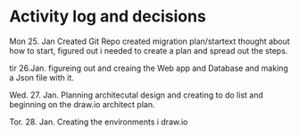 # Activity log and decisions




Mon 25. Jan
Created Git Repo
created migration plan/startext
thought about how to start, figured out i needed to create a plan and spread out the steps. 

tir 26.Jan.
figureing out and creaing the Web app and Database and making a Json file with it.

Wed. 27. Jan.
Planning architecutal design and creating to do list and beginning on the draw.io architect plan.

Tor. 28. Jan.
Creating the environments i draw.io
